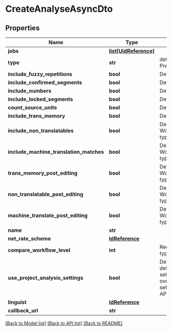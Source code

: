 # CreateAnalyseAsyncDto

## Properties
Name | Type | Description | Notes
------------ | ------------- | ------------- | -------------
**jobs** | [**list[UidReference]**](UidReference.md) |  | 
**type** | **str** | default: PreAnalyse | [optional] 
**include_fuzzy_repetitions** | **bool** | Default: true | [optional] 
**include_confirmed_segments** | **bool** | Default: true | [optional] 
**include_numbers** | **bool** | Default: true | [optional] 
**include_locked_segments** | **bool** | Default: true | [optional] 
**count_source_units** | **bool** | Default: true | [optional] 
**include_trans_memory** | **bool** | Default: true | [optional] 
**include_non_translatables** | **bool** | Default: false. Works only for type&#x3D;PreAnalyse. | [optional] 
**include_machine_translation_matches** | **bool** | Default: false. Works only for type&#x3D;PreAnalyse. | [optional] 
**trans_memory_post_editing** | **bool** | Default: false. Works only for type&#x3D;PostAnalyse. | [optional] 
**non_translatable_post_editing** | **bool** | Default: false. Works only for type&#x3D;PostAnalyse. | [optional] 
**machine_translate_post_editing** | **bool** | Default: false. Works only for type&#x3D;PostAnalyse. | [optional] 
**name** | **str** |  | [optional] 
**net_rate_scheme** | [**IdReference**](IdReference.md) |  | [optional] 
**compare_workflow_level** | **int** | Required for type&#x3D;Compare | [optional] 
**use_project_analysis_settings** | **bool** | Default: false. Use default project settings. Will be overwritten with setting sent         in the API call. | [optional] 
**linguist** | [**IdReference**](IdReference.md) |  | [optional] 
**callback_url** | **str** |  | [optional] 

[[Back to Model list]](../README.md#documentation-for-models) [[Back to API list]](../README.md#documentation-for-api-endpoints) [[Back to README]](../README.md)


